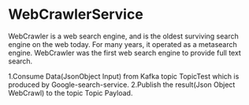 # WebCrawlerService

WebCrawler is a web search engine, and is the oldest surviving search engine on the web today. For many years, it operated as a metasearch engine. WebCrawler was the first web search engine to provide full text search.

1.Consume Data(JsonObject Input) from Kafka topic TopicTest which is produced by Google-search-service.
2.Publish the result(Json Object WebCrawl) to the topic Topic Payload.


